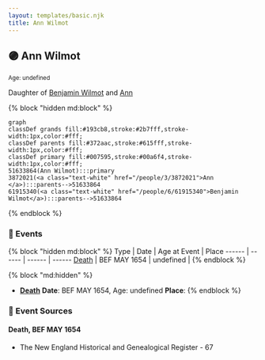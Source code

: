 ```yaml
---
layout: templates/basic.njk
title: Ann Wilmot
---
```

## 🟣 Ann Wilmot
<small>Age: undefined</small>

Daughter of [Benjamin Wilmot](/people/6/61915340) and [Ann ](/people/3/3872021)

{% block "hidden md:block" %}
```mermaid
graph
classDef grands fill:#193cb8,stroke:#2b7fff,stroke-width:1px,color:#fff;
classDef parents fill:#372aac,stroke:#615fff,stroke-width:1px,color:#fff;
classDef primary fill:#007595,stroke:#00a6f4,stroke-width:1px,color:#fff;
51633864(Ann Wilmot):::primary
3872021(<a class="text-white" href="/people/3/3872021">Ann </a>):::parents-->51633864
61915340(<a class="text-white" href="/people/6/61915340">Benjamin Wilmot</a>):::parents-->51633864
```
{% endblock %}

### 📆 Events

{% block "hidden md:block" %}
Type | Date | Age at Event | Place
------ | ------ | ------ | ------
[Death](#event-event-2) | BEF MAY 1654 | undefined |
{% endblock %}

{% block "md:hidden" %}
- **[Death](#event-event-2)**
**Date**: BEF MAY 1654, Age: undefined
**Place**:
{% endblock %}

### 📰 Event Sources

#### <a id="event-event-2"></a> Death, BEF MAY 1654
* The New England Historical and Genealogical Register  - 67